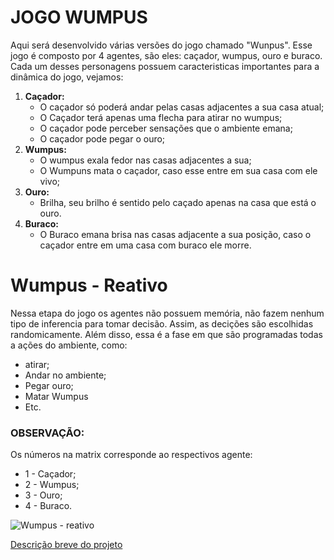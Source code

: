 # JOGO WUMPUS
Aqui será desenvolvido várias versões do jogo chamado "Wunpus". Esse jogo é composto por 4 agentes, são eles: caçador, wumpus, ouro e buraco. Cada um desses personagens possuem caracteristicas importantes para a dinâmica do jogo, vejamos:
1. **Caçador:**
   * O caçador só poderá andar pelas casas adjacentes a sua casa atual;
   * O Caçador terá apenas uma flecha para atirar no wumpus;
   * O caçador pode perceber sensações que o ambiente emana;
   * O caçador pode pegar o ouro;
2. **Wumpus:**
   * O wumpus exala fedor nas casas adjacentes a sua;
   * O Wumpuns mata o caçador, caso esse entre em sua casa com ele vivo;
3. **Ouro:**
   * Brilha, seu brilho é sentido pelo caçado apenas na casa que está o ouro.
4. **Buraco:**
   * O Buraco emana brisa nas casas adjacente a sua posição, caso o caçador entre em uma casa com buraco ele morre.
  
# Wumpus - Reativo
Nessa etapa do jogo os agentes não possuem memória, não fazem nenhum tipo de inferencia para tomar decisão. Assim, as decições são escolhidas randomicamente. Além disso, essa é a fase em que são programadas todas a ações do ambiente, como:
  + atirar;
  + Andar no ambiente;
  + Pegar ouro;
  + Matar Wumpus
  + Etc.
  

### **OBSERVAÇÃO:**
Os números na matrix corresponde ao respectivos agente:

  * 1 - Caçador;
  * 2 - Wumpus;
  * 3 - Ouro;
  * 4 - Buraco.
  
![Wumpus - reativo](Docs/Wumpus-reativo.GIF)

[Descrição breve do projeto](Docs/Breve_relatorio_Proj_Wumpus.pdf)
  
  
  
  
